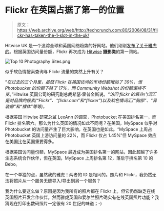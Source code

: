 # Flickr 在英国占据了第一的位置

> 原文：<https://web.archive.org/web/http://techcrunch.com:80/2006/08/31/flickr-has-taken-the-1-slot-in-the-uk/>

Hitwise UK 是一个追踪全球和英国网络趋势的好网站。他们刚刚[发布了关于雅虎的](https://web.archive.org/web/20150925231430/http://weblogs.hitwise.com/heather-hopkins/2006/08/flickr_1_photography_site_in_u_1.html)。根据英国访问量份额，Flickr 再次成为 [Hitwise](https://web.archive.org/web/20150925231430/http://www.hitwise.co.uk/) **摄影类**的第一网站。

![Top 10 Photography Sites.png](img/dddea64c40c86fb9ac0bdba2e3ef7a28.png "Top 10 Photography Sites.png")

似乎软色情搜索查询与 Flickr 流量的突然上升有关？

“*在过去的三个月里，虽然 Flickr 在英国访问的市场份额增加了 39%，但 Photobucket 的份额下降了 17%，而 Community Webshot 的份额保持不变*。”Hitwise 英国公司的研究副总裁希瑟·霍普金斯说。*“访问 flickr 的最热门词汇是对品牌的搜索(“Flickr”、“flickr.com”和“flicker”)以及软色情词汇(“胸部”、“异装癖”和“裸体”等等)。*

根据美国 Hitwise 研究总监 LeeAnn 的调查，Photobucket 在美国排名第一，而 Flickr 排名第六。那么为什么英国的情况如此不同呢？在美国，MySpace 似乎对 Photobucket 的访问量产生了巨大影响，在英国也是如此。“MySpace 上周占 Photobucket 英国上游访问量的 22%，而 Flickr 仅占 1.45%”但 MySpace 效应在美国比在英国重要得多。

根据美国访问量份额，MySpace 最近成为美国排名第一的网站，因此超越了许多生态系统合作伙伴，但在英国，MySpace 上周排名第 12，落后于排名第 10 的 Bebo。

在一个单独的点，虽然我的雅虎！两者的 ID 是相同的。照片和 Flickr，我仍然无法将照片从一个服务无缝导入/导出到另一个服务？

我为什么要这么做？原因是因为我所有的照片都在 Flickr 上，但它仍然缺乏在线英国照片开发合作伙伴，然而雅虎英国和爱尔兰照片确实有在线英国照片功能？我猜现在打印出数码照片一定很有 20 世纪的味道；-)
